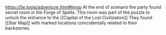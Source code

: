 https://5e.tools/adventure.html#lmop
At the end of scenario the party found secret room in the Forge of Spells.
This room was part of the puzzle to unlock the entrance to the [[Capital of the Lost Civilization]]
They found [[Star Map]] with marked locations coincidentally related to their backstories.